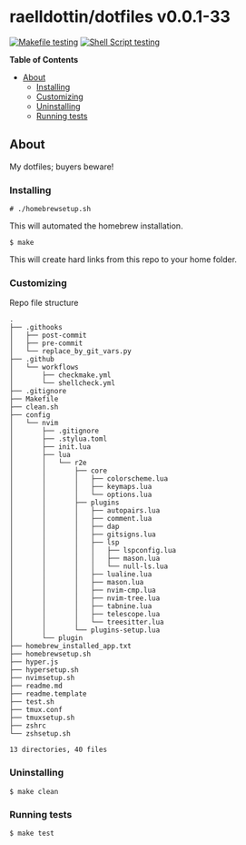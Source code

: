 <!---
This file is auto-generate by a github hook please modify readme.template if you don't want to loose your work
-->
# raelldottin/dotfiles v0.0.1-33
[![Makefile testing](https://github.com/raelldottin/dotfiles/actions/workflows/checkmake.yml/badge.svg)](https://github.com/raelldottin/dotfiles/actions/workflows/checkmake.yml)
[![Shell Script testing](https://github.com/raelldottin/dotfiles/actions/workflows/shellcheck.yml/badge.svg)](https://github.com/raelldottin/dotfiles/actions/workflows/shellcheck.yml)

**Table of Contents**

<!-- toc -->

- [About](#about)
  * [Installing](#installing)
  * [Customizing](#customizing)
  * [Uninstalling](#uninstalling)
  * [Running tests](#running-tests)

<!-- tocstop -->

## About

My dotfiles; buyers beware!

### Installing
```
# ./homebrewsetup.sh
```

This will automated the homebrew installation.

```
$ make
```

This will create hard links from this repo to your home folder.

### Customizing

Repo file structure

```
.
├── .githooks
│   ├── post-commit
│   ├── pre-commit
│   └── replace_by_git_vars.py
├── .github
│   └── workflows
│       ├── checkmake.yml
│       └── shellcheck.yml
├── .gitignore
├── Makefile
├── clean.sh
├── config
│   └── nvim
│       ├── .gitignore
│       ├── .stylua.toml
│       ├── init.lua
│       ├── lua
│       │   └── r2e
│       │       ├── core
│       │       │   ├── colorscheme.lua
│       │       │   ├── keymaps.lua
│       │       │   └── options.lua
│       │       ├── plugins
│       │       │   ├── autopairs.lua
│       │       │   ├── comment.lua
│       │       │   ├── dap
│       │       │   ├── gitsigns.lua
│       │       │   ├── lsp
│       │       │   │   ├── lspconfig.lua
│       │       │   │   ├── mason.lua
│       │       │   │   └── null-ls.lua
│       │       │   ├── lualine.lua
│       │       │   ├── mason.lua
│       │       │   ├── nvim-cmp.lua
│       │       │   ├── nvim-tree.lua
│       │       │   ├── tabnine.lua
│       │       │   ├── telescope.lua
│       │       │   └── treesitter.lua
│       │       └── plugins-setup.lua
│       └── plugin
├── homebrew_installed_app.txt
├── homebrewsetup.sh
├── hyper.js
├── hypersetup.sh
├── nvimsetup.sh
├── readme.md
├── readme.template
├── test.sh
├── tmux.conf
├── tmuxsetup.sh
├── zshrc
└── zshsetup.sh

13 directories, 40 files
```

### Uninstalling

```
$ make clean
```

### Running tests

```
$ make test
```
